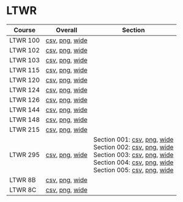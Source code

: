 # LTWR

| Course | Overall | Section |
| ------ | ------- | ------- |
| LTWR 100 | [csv](https://github.com/UCSD-Historical-Enrollment-Data/2024Winter/blob/main/overall/LTWR%20100.csv), [png](https://raw.githubusercontent.com/UCSD-Historical-Enrollment-Data/2024Winter/main/plot_overall/LTWR%20100.png), [wide](https://raw.githubusercontent.com/UCSD-Historical-Enrollment-Data/2024Winter/main/plot_overall_wide/LTWR%20100.png) |  |
| LTWR 102 | [csv](https://github.com/UCSD-Historical-Enrollment-Data/2024Winter/blob/main/overall/LTWR%20102.csv), [png](https://raw.githubusercontent.com/UCSD-Historical-Enrollment-Data/2024Winter/main/plot_overall/LTWR%20102.png), [wide](https://raw.githubusercontent.com/UCSD-Historical-Enrollment-Data/2024Winter/main/plot_overall_wide/LTWR%20102.png) |  |
| LTWR 103 | [csv](https://github.com/UCSD-Historical-Enrollment-Data/2024Winter/blob/main/overall/LTWR%20103.csv), [png](https://raw.githubusercontent.com/UCSD-Historical-Enrollment-Data/2024Winter/main/plot_overall/LTWR%20103.png), [wide](https://raw.githubusercontent.com/UCSD-Historical-Enrollment-Data/2024Winter/main/plot_overall_wide/LTWR%20103.png) |  |
| LTWR 115 | [csv](https://github.com/UCSD-Historical-Enrollment-Data/2024Winter/blob/main/overall/LTWR%20115.csv), [png](https://raw.githubusercontent.com/UCSD-Historical-Enrollment-Data/2024Winter/main/plot_overall/LTWR%20115.png), [wide](https://raw.githubusercontent.com/UCSD-Historical-Enrollment-Data/2024Winter/main/plot_overall_wide/LTWR%20115.png) |  |
| LTWR 120 | [csv](https://github.com/UCSD-Historical-Enrollment-Data/2024Winter/blob/main/overall/LTWR%20120.csv), [png](https://raw.githubusercontent.com/UCSD-Historical-Enrollment-Data/2024Winter/main/plot_overall/LTWR%20120.png), [wide](https://raw.githubusercontent.com/UCSD-Historical-Enrollment-Data/2024Winter/main/plot_overall_wide/LTWR%20120.png) |  |
| LTWR 124 | [csv](https://github.com/UCSD-Historical-Enrollment-Data/2024Winter/blob/main/overall/LTWR%20124.csv), [png](https://raw.githubusercontent.com/UCSD-Historical-Enrollment-Data/2024Winter/main/plot_overall/LTWR%20124.png), [wide](https://raw.githubusercontent.com/UCSD-Historical-Enrollment-Data/2024Winter/main/plot_overall_wide/LTWR%20124.png) |  |
| LTWR 126 | [csv](https://github.com/UCSD-Historical-Enrollment-Data/2024Winter/blob/main/overall/LTWR%20126.csv), [png](https://raw.githubusercontent.com/UCSD-Historical-Enrollment-Data/2024Winter/main/plot_overall/LTWR%20126.png), [wide](https://raw.githubusercontent.com/UCSD-Historical-Enrollment-Data/2024Winter/main/plot_overall_wide/LTWR%20126.png) |  |
| LTWR 144 | [csv](https://github.com/UCSD-Historical-Enrollment-Data/2024Winter/blob/main/overall/LTWR%20144.csv), [png](https://raw.githubusercontent.com/UCSD-Historical-Enrollment-Data/2024Winter/main/plot_overall/LTWR%20144.png), [wide](https://raw.githubusercontent.com/UCSD-Historical-Enrollment-Data/2024Winter/main/plot_overall_wide/LTWR%20144.png) |  |
| LTWR 148 | [csv](https://github.com/UCSD-Historical-Enrollment-Data/2024Winter/blob/main/overall/LTWR%20148.csv), [png](https://raw.githubusercontent.com/UCSD-Historical-Enrollment-Data/2024Winter/main/plot_overall/LTWR%20148.png), [wide](https://raw.githubusercontent.com/UCSD-Historical-Enrollment-Data/2024Winter/main/plot_overall_wide/LTWR%20148.png) |  |
| LTWR 215 | [csv](https://github.com/UCSD-Historical-Enrollment-Data/2024Winter/blob/main/overall/LTWR%20215.csv), [png](https://raw.githubusercontent.com/UCSD-Historical-Enrollment-Data/2024Winter/main/plot_overall/LTWR%20215.png), [wide](https://raw.githubusercontent.com/UCSD-Historical-Enrollment-Data/2024Winter/main/plot_overall_wide/LTWR%20215.png) |  |
| LTWR 295 | [csv](https://github.com/UCSD-Historical-Enrollment-Data/2024Winter/blob/main/overall/LTWR%20295.csv), [png](https://raw.githubusercontent.com/UCSD-Historical-Enrollment-Data/2024Winter/main/plot_overall/LTWR%20295.png), [wide](https://raw.githubusercontent.com/UCSD-Historical-Enrollment-Data/2024Winter/main/plot_overall_wide/LTWR%20295.png) | Section 001: [csv](https://github.com/UCSD-Historical-Enrollment-Data/2024Winter/blob/main/section/LTWR%20295_001.csv), [png](https://raw.githubusercontent.com/UCSD-Historical-Enrollment-Data/2024Winter/main/plot_section/LTWR%20295_001.png), [wide](https://raw.githubusercontent.com/UCSD-Historical-Enrollment-Data/2024Winter/main/plot_section_wide/LTWR%20295_001.png)<br>Section 002: [csv](https://github.com/UCSD-Historical-Enrollment-Data/2024Winter/blob/main/section/LTWR%20295_002.csv), [png](https://raw.githubusercontent.com/UCSD-Historical-Enrollment-Data/2024Winter/main/plot_section/LTWR%20295_002.png), [wide](https://raw.githubusercontent.com/UCSD-Historical-Enrollment-Data/2024Winter/main/plot_section_wide/LTWR%20295_002.png)<br>Section 003: [csv](https://github.com/UCSD-Historical-Enrollment-Data/2024Winter/blob/main/section/LTWR%20295_003.csv), [png](https://raw.githubusercontent.com/UCSD-Historical-Enrollment-Data/2024Winter/main/plot_section/LTWR%20295_003.png), [wide](https://raw.githubusercontent.com/UCSD-Historical-Enrollment-Data/2024Winter/main/plot_section_wide/LTWR%20295_003.png)<br>Section 004: [csv](https://github.com/UCSD-Historical-Enrollment-Data/2024Winter/blob/main/section/LTWR%20295_004.csv), [png](https://raw.githubusercontent.com/UCSD-Historical-Enrollment-Data/2024Winter/main/plot_section/LTWR%20295_004.png), [wide](https://raw.githubusercontent.com/UCSD-Historical-Enrollment-Data/2024Winter/main/plot_section_wide/LTWR%20295_004.png)<br>Section 005: [csv](https://github.com/UCSD-Historical-Enrollment-Data/2024Winter/blob/main/section/LTWR%20295_005.csv), [png](https://raw.githubusercontent.com/UCSD-Historical-Enrollment-Data/2024Winter/main/plot_section/LTWR%20295_005.png), [wide](https://raw.githubusercontent.com/UCSD-Historical-Enrollment-Data/2024Winter/main/plot_section_wide/LTWR%20295_005.png) |
| LTWR 8B | [csv](https://github.com/UCSD-Historical-Enrollment-Data/2024Winter/blob/main/overall/LTWR%208B.csv), [png](https://raw.githubusercontent.com/UCSD-Historical-Enrollment-Data/2024Winter/main/plot_overall/LTWR%208B.png), [wide](https://raw.githubusercontent.com/UCSD-Historical-Enrollment-Data/2024Winter/main/plot_overall_wide/LTWR%208B.png) |  |
| LTWR 8C | [csv](https://github.com/UCSD-Historical-Enrollment-Data/2024Winter/blob/main/overall/LTWR%208C.csv), [png](https://raw.githubusercontent.com/UCSD-Historical-Enrollment-Data/2024Winter/main/plot_overall/LTWR%208C.png), [wide](https://raw.githubusercontent.com/UCSD-Historical-Enrollment-Data/2024Winter/main/plot_overall_wide/LTWR%208C.png) |  |
